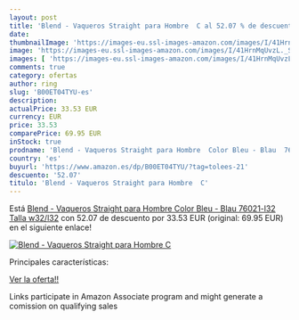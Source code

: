 ```yaml
---
layout: post
title: 'Blend - Vaqueros Straight para Hombre  C al 52.07 % de descuento'
date: 
thumbnailImage: 'https://images-eu.ssl-images-amazon.com/images/I/41HrnMqUvzL._SL200_.jpg'
image: 'https://images-eu.ssl-images-amazon.com/images/I/41HrnMqUvzL._SL200_.jpg'
images: [ 'https://images-eu.ssl-images-amazon.com/images/I/41HrnMqUvzL._SL200_.jpg' ]
comments: true
category: ofertas
author: ring
slug: 'B00ET04TYU-es'
description:
actualPrice: 33.53 EUR
currency: EUR
price: 33.53
comparePrice: 69.95 EUR
inStock: true
prodname: 'Blend - Vaqueros Straight para Hombre  Color Bleu - Blau  76021-l32   Talla w32/l32'
country: 'es'
buyurl: 'https://www.amazon.es/dp/B00ET04TYU/?tag=tolees-21'
descuento: '52.07'
titulo: 'Blend - Vaqueros Straight para Hombre  C'
---
```


Está [Blend - Vaqueros Straight para Hombre  Color Bleu - Blau  76021-l32   Talla w32/l32](https://www.amazon.es/dp/B00ET04TYU/?tag=tolees-21) con 52.07 de descuento por 33.53 EUR (original: 69.95 EUR) en el siguiente enlace!

[![Blend - Vaqueros Straight para Hombre  C](https://images-eu.ssl-images-amazon.com/images/I/41HrnMqUvzL._SL200_.jpg)](https://www.amazon.es/dp/B00ET04TYU/?tag=tolees-21)

Principales características:


[Ver la oferta!!](https://www.amazon.es/dp/B00ET04TYU/?tag=tolees-21)

Links participate in Amazon Associate program and might generate a comission on qualifying sales


